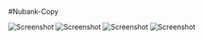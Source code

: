 #Nubank-Copy

![Screenshot](https://github.com/PedroSantosRocha/copy-nubank-react-native/blob/master/screenshots/Screenshot_20200424-131534_Nubank.jpg)
![Screenshot](https://github.com/PedroSantosRocha/copy-nubank-react-native/blob/master/screenshots/Screenshot_20200424-131618_Nubank.jpg)
![Screenshot](https://github.com/PedroSantosRocha/copy-nubank-react-native/blob/master/screenshots/Screenshot_20200424-131646_Nubank.jpg)
![Screenshot](https://github.com/PedroSantosRocha/copy-nubank-react-native/blob/master/screenshots/Screenshot_20200424-131705_Nubank.jpg)
